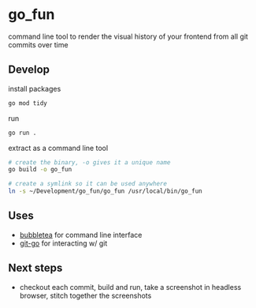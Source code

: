# go_fun
command line tool to render the visual history of your frontend from all git commits over time

## Develop
install packages
```bash
go mod tidy
```

run
```bash
go run .
```

extract as a command line tool
```bash
# create the binary, -o gives it a unique name
go build -o go_fun

# create a symlink so it can be used anywhere
ln -s ~/Development/go_fun/go_fun /usr/local/bin/go_fun

```

## Uses
- [bubbletea](https://github.com/charmbracelet/bubbletea) for command line interface
- [git-go](https://github.com/go-git/go-git) for interacting w/ git

## Next steps
- checkout each commit, build and run, take a screenshot in headless browser, stitch together the screenshots
